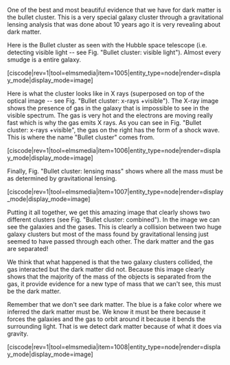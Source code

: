 One of the best and most beautiful evidence that we have for dark matter is the bullet cluster. This is a very special galaxy cluster through a gravitational lensing analysis that was done about 10 years ago it is very revealing about dark matter.

Here is the Bullet cluster as seen with the Hubble space telescope (i.e. detecting visible light -- see Fig. "Bullet cluster: visible light"). Almost every smudge is a entire galaxy. 

[ciscode|rev=1|tool=elmsmedia|item=1005|entity_type=node|render=display_mode|display_mode=image]

Here is what the cluster looks like in X rays (superposed on top of the optical image -- see Fig. "Bullet cluster: x-rays +visible"). The X-ray image shows the presence of gas in the galaxy that is impossible to see in the visible spectrum. The gas is very hot and the electrons are moving really fast which is why the gas emits X rays. As you can see in Fig. "Bullet cluster: x-rays +visible", the gas on the right has the form of a shock wave. This is where the name "Bullet cluster" comes from.

[ciscode|rev=1|tool=elmsmedia|item=1006|entity_type=node|render=display_mode|display_mode=image]

Finally, Fig. "Bullet cluster: lensing mass" shows where all the mass must be as determined by gravitational lensing.

[ciscode|rev=1|tool=elmsmedia|item=1007|entity_type=node|render=display_mode|display_mode=image]

Putting it all together, we get this amazing image that clearly shows two different clusters (see Fig. "Bullet cluster: combined"). In the image we can see the galaxies and the gases. This is clearly a collision between two huge galaxy clusters but most of the mass found by gravitational lensing just seemed to have passed through each other. The dark matter and the gas are separated!

We think that what happened is that the two galaxy clusters collided, the gas interacted but the dark matter did not. Because this image clearly shows that the majority of the mass of the objects is separated from the gas, it provide evidence for a new type of mass that we can't see, this must be the dark matter. 

Remember that we don't see dark matter. The blue is a fake color where we inferred the dark matter must be. We know it must be there because it forces the galaxies and the gas to orbit around it because it bends the surrounding light. That is we detect dark matter because of what it does via gravity.

[ciscode|rev=1|tool=elmsmedia|item=1008|entity_type=node|render=display_mode|display_mode=image]